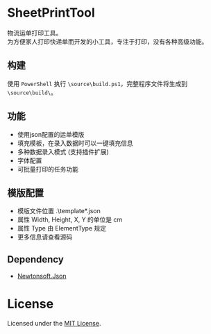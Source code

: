 # SheetPrintTool
物流运单打印工具。  
为方便家人打印快递单而开发的小工具，专注于打印，没有各种高级功能。

## 构建
使用 `PowerShell` 执行 `\source\build.ps1`，完整程序文件将生成到 `\source\build\`。

## 功能
- 使用json配置的运单模版
- 填充模板，在录入数据时可以一键填充信息
- 多种数据录入模式 (支持插件扩展)
- 字体配置
- 可批量打印的任务功能

## 模版配置
- 模版文件位置 .\template\*.json
- 属性 Width, Height, X, Y 的单位是 cm
- 属性 Type 由 ElementType 规定
- 更多信息请查看源码

## Dependency
- [Newtonsoft.Json](https://github.com/JamesNK/Newtonsoft.Json)

# License
Licensed under the [MIT License](https://github.com/ZSkycat/SheetPrintTool/blob/master/LICENSE).